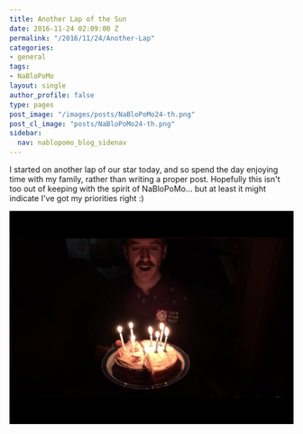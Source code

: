 ```yaml
---
title: Another Lap of the Sun
date: 2016-11-24 02:09:00 Z
permalink: "/2016/11/24/Another-Lap"
categories:
- general
tags:
- NaBloPoMo
layout: single
author_profile: false
type: pages
post_image: "/images/posts/NaBloPoMo24-th.png"
post_cl_image: "posts/NaBloPoMo24-th.png"
sidebar:
  nav: nablopomo_blog_sidenav
---
```


I started on another lap of our star today, and so spend the day enjoying time with my family, rather than writing a proper post. Hopefully this isn't too out of keeping with the spirit of NaBloPoMo... but at least it might indicate I've got my priorities right :)

![Cake](/images/posts/NaBloPoMo24-cake.png)

